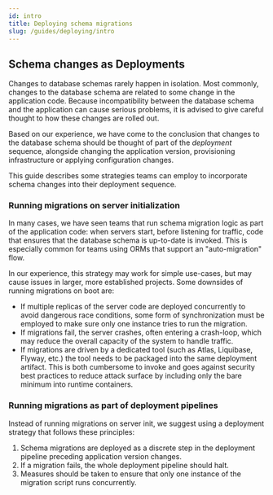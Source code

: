 ```yaml
---
id: intro
title: Deploying schema migrations
slug: /guides/deploying/intro
---
```


## Schema changes as Deployments

Changes to database schemas rarely happen in isolation. Most commonly, changes to the database
schema are related to some change in the application code. Because incompatibility between
the database schema and the application can cause serious problems, it is advised to give careful thought
to how these changes are rolled out.

Based on our  experience, we have come to the conclusion that changes
to the database schema should be thought of part of the  _deployment_ sequence, alongside
changing the application version, provisioning infrastructure or applying
configuration changes.

This guide describes some strategies teams can employ to incorporate schema
changes into their deployment sequence.

### Running migrations on server initialization

In many cases, we have seen teams that run schema migration logic as part
of the application code: when servers start, before listening for traffic,
code that ensures that the database schema is up-to-date is invoked.
This is especially common for teams using ORMs that support an "auto-migration"
flow.

In our experience, this strategy may work for simple use-cases, but may
cause issues in larger, more established projects. Some downsides of running
migrations on boot are:
* If multiple replicas of the server code are deployed concurrently
  to avoid dangerous race conditions, some form of synchronization must be
  employed to make sure only one instance tries to run the migration.
* If migrations fail, the server crashes, often entering a crash-loop,
  which may reduce the overall capacity of the system to handle traffic.
* If migrations are driven by a dedicated tool (such as Atlas, Liquibase, Flyway, etc.)
  the tool needs to be packaged into the same deployment artifact. This is both
  cumbersome to invoke and goes against security best practices to reduce attack surface
  by including only the bare minimum into runtime containers.

### Running migrations as part of deployment pipelines

Instead of running migrations on server init, we suggest using a deployment
strategy that follows these principles:

1. Schema migrations are deployed as a discrete step in the deployment pipeline
   preceding application version changes.
2. If a migration fails, the whole deployment pipeline should halt.
3. Measures should be taken to ensure that only one instance of the migration
   script runs concurrently. 